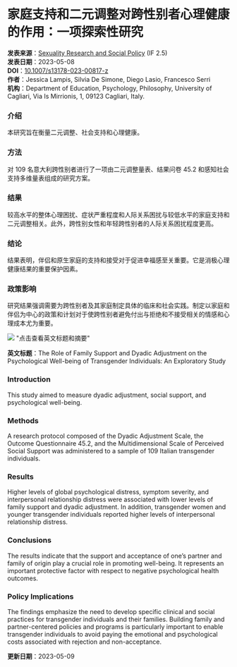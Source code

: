 # 家庭支持和二元调整对跨性别者心理健康的作用：一项探索性研究

**发表来源**：[Sexuality Research and Social Policy](https://www.x-mol.com/ref/1661) (IF 2.5)  
**发表日期**：2023-05-08  
**DOI**：[10.1007/s13178-023-00817-z](https://www.x-mol.com/ref/1661)  
**作者**：Jessica Lampis, Silvia De Simone, Diego Lasio, Francesco Serri  
**机构**：Department of Education, Psychology, Philosophy, University of Cagliari, Via Is Mirrionis, 1, 09123 Cagliari, Italy.

### 介绍

本研究旨在衡量二元调整、社会支持和心理健康。

### 方法

对 109 名意大利跨性别者进行了一项由二元调整量表、结果问卷 45.2 和感知社会支持多维量表组成的研究方案。

### 结果

较高水平的整体心理困扰、症状严重程度和人际关系困扰与较低水平的家庭支持和二元调整相关。此外，跨性别女性和年轻跨性别者的人际关系困扰程度更高。

### 结论

结果表明，伴侣和原生家庭的支持和接受对于促进幸福感至关重要。它是消极心理健康结果的重要保护因素。

### 政策影响

研究结果强调需要为跨性别者及其家庭制定具体的临床和社会实践。制定以家庭和伴侣为中心的政策和计划对于使跨性别者避免付出与拒绝和不接受相关的情感和心理成本尤为重要。

![](https://scdn.x-mol.com/jcss/images/paperTranslation.png) "点击查看英文标题和摘要"

**英文标题**：The Role of Family Support and Dyadic Adjustment on the Psychological Well-being of Transgender Individuals: An Exploratory Study

### Introduction

This study aimed to measure dyadic adjustment, social support, and psychological well-being.

### Methods

A research protocol composed of the Dyadic Adjustment Scale, the Outcome Questionnaire 45.2, and the Multidimensional Scale of Perceived Social Support was administered to a sample of 109 Italian transgender individuals.

### Results

Higher levels of global psychological distress, symptom severity, and interpersonal relationship distress were associated with lower levels of family support and dyadic adjustment. In addition, transgender women and younger transgender individuals reported higher levels of interpersonal relationship distress.

### Conclusions

The results indicate that the support and acceptance of one’s partner and family of origin play a crucial role in promoting well-being. It represents an important protective factor with respect to negative psychological health outcomes.

### Policy Implications

The findings emphasize the need to develop specific clinical and social practices for transgender individuals and their families. Building family and partner-centered policies and programs is particularly important to enable transgender individuals to avoid paying the emotional and psychological costs associated with rejection and non-acceptance.

**更新日期**：2023-05-09